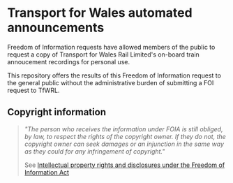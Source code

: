 # Transport for Wales automated announcements

Freedom of Information requests have allowed members of the public to request a copy of Transport for Wales Rail Limited's on-board train annoucement recordings for personal use.

This repository offers the results of this Freedom of Information request to the general public without the administrative burden of submitting a FOI request to TfWRL.

## Copyright information

> _"The person who receives the information under FOIA is still obliged, by law, to respect the rights of the copyright owner. If they do not, the copyright owner can seek damages or an injunction in the same way as they could for any infringement of copyright."_
>
> See [Intellectual property rights and disclosures under the Freedom of Information Act](https://ico.org.uk/media/for-organisations/documents/2021/2619017/intellectual-property-rights-disclosures-under-foi.pdf)
